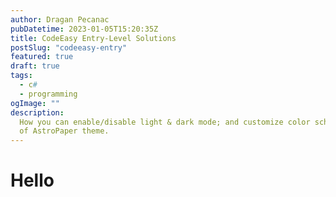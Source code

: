 ```yaml
---
author: Dragan Pecanac
pubDatetime: 2023-01-05T15:20:35Z
title: CodeEasy Entry-Level Solutions
postSlug: "codeeasy-entry"
featured: true
draft: true
tags:
  - c#
  - programming
ogImage: ""
description:
  How you can enable/disable light & dark mode; and customize color schemes
  of AstroPaper theme.
---
```

<h1>Hello</h1>